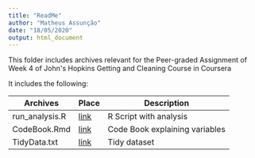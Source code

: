 ```yaml
---
title: "ReadMe"
author: "Matheus Assunção"
date: "18/05/2020"
output: html_document
---
```



This folder includes archives relevant for the Peer-graded Assignment of Week 4 of John's Hopkins Getting and Cleaning Course in Coursera

It includes the following:

Archives  | Place | Description
------------- | ------------- | -------------
run_analysis.R| [link](link)| R Script with analysis
CodeBook.Rmd  | [link](link)| Code Book explaining variables
TidyData.txt|  [link](link)| Tidy dataset

